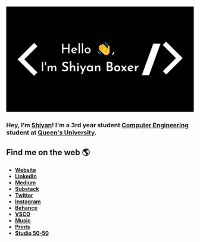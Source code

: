 ![Shiyan Boxer](https://github.com/shiyanboxer/shiyanboxer/blob/master/heading.jpg)

### Hey, I’m [Shiyan](https://shiyanboxer.netlify.app/)! I'm a 3rd year student [Computer Engineering](https://www.ece.queensu.ca/undergraduate/ECEi.html) student at [Queen's University](https://www.queensu.ca/). 

## Find me on the web 🌎
- **[Website](https://shiyanboxer.netlify.app/)**
- **[LinkedIn](https://www.linkedin.com/in/shiyanboxer/)**
- **[Medium](https://medium.com/@shiyan-boxer)**
- **[Substack](https://shiyan.substack.com/)**
- **[Twitter](https://twitter.com/shiyan_boxer)**
- **[Instagram](https://www.instagram.com/shiyan.boxer/)**
- **[Behance](https://www.behance.net/shiyanboxer)**
- **[VSCO](https://vsco.co/shiyanboxer/gallery)**
- **[Music](https://linktr.ee/shiyanboxer)**
- **[Prints](https://shiyan.darkroom.tech/)**
- **[Studio 50-50](https://www.instagram.com/studio.5050/)**
